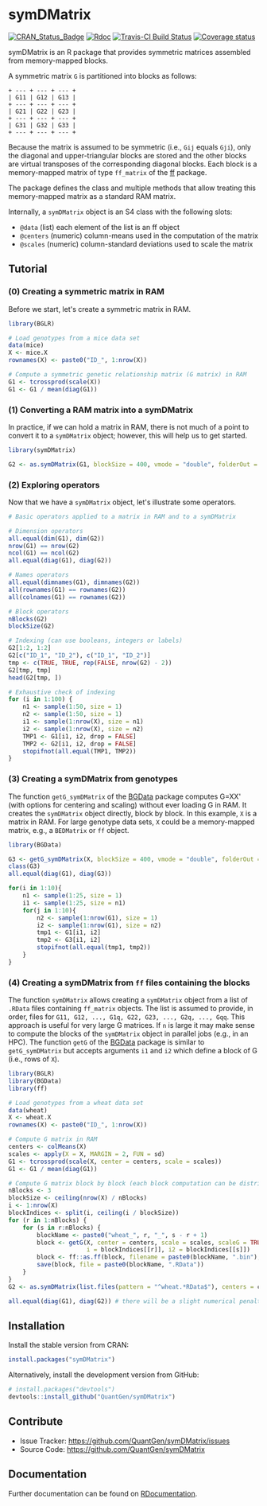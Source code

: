symDMatrix
==========

[![CRAN_Status_Badge](http://www.r-pkg.org/badges/version/symDMatrix)](https://CRAN.R-project.org/package=symDMatrix)
[![Rdoc](http://www.rdocumentation.org/badges/version/symDMatrix)](http://www.rdocumentation.org/packages/symDMatrix)
[![Travis-CI Build Status](https://travis-ci.org/QuantGen/symDMatrix.svg?branch=master)](https://travis-ci.org/QuantGen/symDMatrix)
[![Coverage status](https://codecov.io/gh/QuantGen/symDMatrix/branch/master/graph/badge.svg)](https://codecov.io/github/QuantGen/symDMatrix?branch=master)

symDMatrix is an R package that provides symmetric matrices assembled from memory-mapped blocks.

A symmetric matrix `G` is partitioned into blocks as follows:

```
+ --- + --- + --- +
| G11 | G12 | G13 |
+ --- + --- + --- +
| G21 | G22 | G23 |
+ --- + --- + --- +
| G31 | G32 | G33 |
+ --- + --- + --- +
```

Because the matrix is assumed to be symmetric (i.e., `Gij` equals `Gji`), only the diagonal and upper-triangular blocks are stored and the other blocks are virtual transposes of the corresponding diagonal blocks. Each block is a memory-mapped matrix of type `ff_matrix` of the [ff](https://CRAN.R-project.org/package=ff) package.

The package defines the class and multiple methods that allow treating this memory-mapped matrix as a standard RAM matrix.

Internally, a `symDMatrix` object is an S4 class with the following slots:

* `@data` (list) each element of the list is an ff object
* `@centers` (numeric) column-means used in the computation of the matrix
* `@scales` (numeric) column-standard deviations used to scale the matrix


Tutorial
--------

### (0) Creating a symmetric matrix in RAM

Before we start, let's create a symmetric matrix in RAM.

```R
library(BGLR)

# Load genotypes from a mice data set
data(mice)
X <- mice.X
rownames(X) <- paste0("ID_", 1:nrow(X))

# Compute a symmetric genetic relationship matrix (G matrix) in RAM
G1 <- tcrossprod(scale(X))
G1 <- G1 / mean(diag(G1))
```

### (1) Converting a RAM matrix into a symDMatrix

In practice, if we can hold a matrix in RAM, there is not much of a point to convert it to a `symDMatrix` object; however, this will help us to get started.

```R
library(symDMatrix)

G2 <- as.symDMatrix(G1, blockSize = 400, vmode = "double", folderOut = "mice")
```

### (2) Exploring operators

Now that we have a `symDMatrix` object, let's illustrate some operators.

```R
# Basic operators applied to a matrix in RAM and to a symDMatrix

# Dimension operators
all.equal(dim(G1), dim(G2))
nrow(G1) == nrow(G2)
ncol(G1) == ncol(G2)
all.equal(diag(G1), diag(G2))

# Names operators
all.equal(dimnames(G1), dimnames(G2))
all(rownames(G1) == rownames(G2))
all(colnames(G1) == rownames(G2))

# Block operators
nBlocks(G2)
blockSize(G2)

# Indexing (can use booleans, integers or labels)
G2[1:2, 1:2]
G2[c("ID_1", "ID_2"), c("ID_1", "ID_2")]
tmp <- c(TRUE, TRUE, rep(FALSE, nrow(G2) - 2))
G2[tmp, tmp]
head(G2[tmp, ])

# Exhaustive check of indexing
for (i in 1:100) {
    n1 <- sample(1:50, size = 1)
    n2 <- sample(1:50, size = 1)
    i1 <- sample(1:nrow(X), size = n1)
    i2 <- sample(1:nrow(X), size = n2)
    TMP1 <- G1[i1, i2, drop = FALSE]
    TMP2 <- G2[i1, i2, drop = FALSE]
    stopifnot(all.equal(TMP1, TMP2))
}
```

### (3) Creating a symDMatrix from genotypes

The function `getG_symDMatrix` of the [BGData](https://CRAN.R-project.org/package=BGData) package computes G=XX' (with options for centering and scaling) without ever loading G in RAM. It creates the `symDMatrix` object directly, block by block. In this example, `X` is a matrix in RAM. For large genotype data sets, `X` could be a memory-mapped matrix, e.g., a `BEDMatrix` or `ff` object.

```R
library(BGData)

G3 <- getG_symDMatrix(X, blockSize = 400, vmode = "double", folderOut = "mice2")
class(G3)
all.equal(diag(G1), diag(G3))

for(i in 1:10){
    n1 <- sample(1:25, size = 1)
    i1 <- sample(1:25, size = n1)
    for(j in 1:10){
        n2 <- sample(1:nrow(G1), size = 1)
        i2 <- sample(1:nrow(G1), size = n2)
        tmp1 <- G1[i1, i2]
        tmp2 <- G3[i1, i2]
        stopifnot(all.equal(tmp1, tmp2))
    }
}
```

### (4) Creating a symDMatrix from `ff` files containing the blocks

The function `symDMatrix` allows creating a `symDMatrix` object from a list of `.RData` files containing `ff_matrix` objects. The list is assumed to provide, in order, files for `G11, G12, ..., G1q, G22, G23, ..., G2q, ..., Gqq`. This approach is useful for very large G matrices. If `n` is large it may make sense to compute the blocks of the `symDMatrix` object in parallel jobs (e.g., in an HPC). The function `getG` of the [BGData](https://CRAN.R-project.org/package=BGData) package is similar to `getG_symDMatrix` but accepts arguments `i1` and `i2` which define a block of G (i.e., rows of `X`).

```R
library(BGLR)
library(BGData)
library(ff)

# Load genotypes from a wheat data set
data(wheat)
X <- wheat.X
rownames(X) <- paste0("ID_", 1:nrow(X))

# Compute G matrix in RAM
centers <- colMeans(X)
scales <- apply(X = X, MARGIN = 2, FUN = sd)
G1 <- tcrossprod(scale(X, center = centers, scale = scales))
G1 <- G1 / mean(diag(G1))

# Compute G matrix block by block (each block computation can be distributed)
nBlocks <- 3
blockSize <- ceiling(nrow(X) / nBlocks)
i <- 1:nrow(X)
blockIndices <- split(i, ceiling(i / blockSize))
for (r in 1:nBlocks) {
    for (s in r:nBlocks) {
        blockName <- paste0("wheat_", r, "_", s - r + 1)
        block <- getG(X, center = centers, scale = scales, scaleG = TRUE,
                      i = blockIndices[[r]], i2 = blockIndices[[s]])
        block <- ff::as.ff(block, filename = paste0(blockName, ".bin"), vmode = "double")
        save(block, file = paste0(blockName, ".RData"))
    }
}
G2 <- as.symDMatrix(list.files(pattern = "^wheat.*RData$"), centers = centers, scales = scales)

all.equal(diag(G1), diag(G2)) # there will be a slight numerical penalty
```


Installation
------------

Install the stable version from CRAN:

```R
install.packages("symDMatrix")
```

Alternatively, install the development version from GitHub:

```R
# install.packages("devtools")
devtools::install_github("QuantGen/symDMatrix")
```


Contribute
----------

- Issue Tracker: https://github.com/QuantGen/symDMatrix/issues
- Source Code: https://github.com/QuantGen/symDMatrix


Documentation
-------------

Further documentation can be found on [RDocumentation](http://www.rdocumentation.org/packages/symDMatrix).
